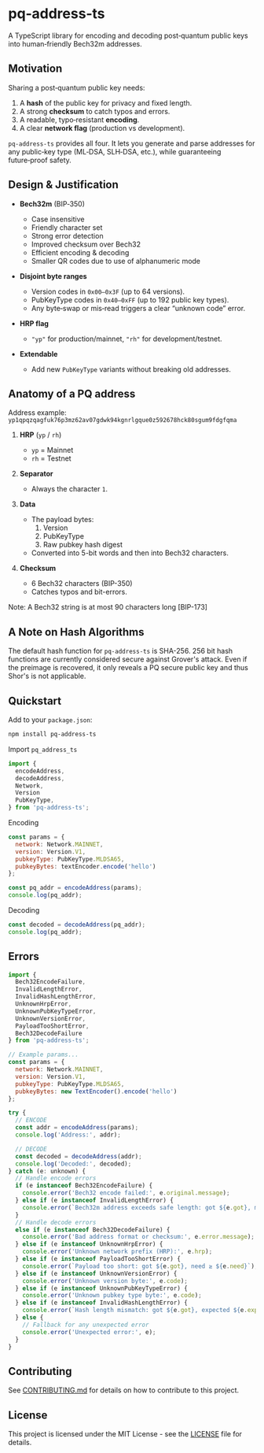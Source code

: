 # pq‑address‑ts

A TypeScript library for encoding and decoding post‑quantum public keys into human‑friendly Bech32m addresses.

## Motivation

Sharing a post‑quantum public key needs:

1. A **hash** of the public key for privacy and fixed length.
2. A strong **checksum** to catch typos and errors.
3. A readable, typo‑resistant **encoding**.
4. A clear **network flag** (production vs development).

`pq‑address‑ts` provides all four. It lets you generate and parse addresses for any public‑key type (ML‑DSA, SLH‑DSA, etc.), while guaranteeing future‑proof safety.

## Design & Justification

- **Bech32m** (BIP‑350)

  - Case insensitive
  - Friendly character set
  - Strong error detection
  - Improved checksum over Bech32
  - Efficient encoding & decoding
  - Smaller QR codes due to use of alphanumeric mode

- **Disjoint byte ranges**

  - Version codes in `0x00–0x3F` (up to 64 versions).
  - PubKeyType codes in `0x40–0xFF` (up to 192 public key types).
  - Any byte‑swap or mis‑read triggers a clear “unknown code” error.

- **HRP flag**

  - `"yp"` for production/mainnet, `"rh"` for development/testnet.

- **Extendable**

  - Add new `PubKeyType` variants without breaking old addresses.

## Anatomy of a PQ address

Address example: `yp1qpqzqagfuk76p3mz62av07gdwk94kgnrlgque0z592678hck80sgum9fdgfqma`

1. **HRP** (`yp` / `rh`)

   - `yp` = Mainnet
   - `rh` = Testnet

2. **Separator**

   - Always the character `1`.

3. **Data**

   - The payload bytes:
     1. Version
     2. PubKeyType
     3. Raw pubkey hash digest
   - Converted into 5-bit words and then into Bech32 characters.

4. **Checksum**
   - 6 Bech32 characters (BIP-350)
   - Catches typos and bit-errors.

Note: A Bech32 string is at most 90 characters long [BIP-173]

## A Note on Hash Algorithms

The default hash function for `pq-address-ts` is SHA-256.
256 bit hash functions are currently considered secure against Grover's attack.
Even if the preimage is recovered, it only reveals a PQ secure public key and thus Shor's is not applicable.

## Quickstart

Add to your `package.json`:

```bash
npm install pq-address-ts
```

Import `pq_address_ts`

```js
import {
  encodeAddress,
  decodeAddress,
  Network,
  Version
  PubKeyType,
} from 'pq-address-ts';
```

Encoding

```js
const params = {
  network: Network.MAINNET,
  version: Version.V1,
  pubkeyType: PubKeyType.MLDSA65,
  pubkeyBytes: textEncoder.encode('hello')
};

const pq_addr = encodeAddress(params);
console.log(pq_addr);
```

Decoding

```js
const decoded = decodeAddress(pq_addr);
console.log(pq_addr);
```

## Errors

```js
import {
  Bech32EncodeFailure,
  InvalidLengthError,
  InvalidHashLengthError,
  UnknownHrpError,
  UnknownPubKeyTypeError,
  UnknownVersionError,
  PayloadTooShortError,
  Bech32DecodeFailure
} from 'pq-address-ts';

// Example params...
const params = {
  network: Network.MAINNET,
  version: Version.V1,
  pubkeyType: PubKeyType.MLDSA65,
  pubkeyBytes: new TextEncoder().encode('hello')
};

try {
  // ENCODE
  const addr = encodeAddress(params);
  console.log('Address:', addr);

  // DECODE
  const decoded = decodeAddress(addr);
  console.log('Decoded:', decoded);
} catch (e: unknown) {
  // Handle encode errors
  if (e instanceof Bech32EncodeFailure) {
    console.error('Bech32 encode failed:', e.original.message);
  } else if (e instanceof InvalidLengthError) {
    console.error(`Bech32m address exceeds safe length: got ${e.got}, max ${e.max}`);
  }
  // Handle decode errors
  else if (e instanceof Bech32DecodeFailure) {
    console.error('Bad address format or checksum:', e.error.message);
  } else if (e instanceof UnknownHrpError) {
    console.error('Unknown network prefix (HRP):', e.hrp);
  } else if (e instanceof PayloadTooShortError) {
    console.error(`Payload too short: got ${e.got}, need ≥ ${e.need}`);
  } else if (e instanceof UnknownVersionError) {
    console.error('Unknown version byte:', e.code);
  } else if (e instanceof UnknownPubKeyTypeError) {
    console.error('Unknown pubkey type byte:', e.code);
  } else if (e instanceof InvalidHashLengthError) {
    console.error(`Hash length mismatch: got ${e.got}, expected ${e.expected}`);
  } else {
    // Fallback for any unexpected error
    console.error('Unexpected error:', e);
  }
}
```

## Contributing

See [CONTRIBUTING.md](CONTRIBUTING.md) for details on how to contribute to this project.

## License

This project is licensed under the MIT License - see the [LICENSE](LICENSE) file for details.
